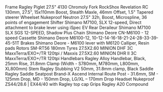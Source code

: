Frame	        Ragley Piglet 27.5" 4130 Chromoly
Fork	        RockShox Revelation RC 130mm, 27.5", 15x110mm Boost, Stealth Maxle, 46mm Offset, 1.5" Tapered steerer
Wheelset 	    Nukeproof Neutron 27.5" 32h, Boost, Microspline, 36 points of engagement
Shifter	        Shimano M7100, SLX 12-speed, Direct attachment to brake lever using iSpec EV
Rear Deraileur	Shimano M7100 SLX SGS 12-SPEED, Shadow Plus
Chain	        Shimano Deore CN-M6100 - 12 speed
Cassette 	    Shimano Deore M6100-12, 10-12-14-16-18-21-24-28-33-39-45-51T
Brakes	        Shimano Deore - M6100 lever with M6120 Calliper, Resin pads
Rotors 	        SM-RT56 180mm
Tyres	        27.5X2.60 MINION DHF 3C MaxxTerra/EXO+/TR 120tpi / Maxxis 27.5X2.60 MINION DHR II 3C MaxxTerra/EXO+/TR 120tpi
Handlebars	    Ragley Alloy Handlebar, Black, 25mm Rise, 31.8mm Clamp (Width - S780mm, M780mm, L800mm, XL800mm)
Stem	        Ragley Stubbing V2 50mm, 31.8mm clamp, Black
Saddle	        Ragley Saddle
Seatpost	    Brand-X Ascend Internal Route Post - 31.6mm, SM - 125mm Drop, MD - 150mm Drop, LG/XL – 170mm Drop
Headset	        Nukeproof ZS44/28.6 | EX44/40 with Ragley top cap
Grips	        Ragley A20 Compound
